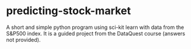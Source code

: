 # predicting-stock-market
A short and simple python program using sci-kit learn with data from the S&amp;P500 index. It is a guided project from the DataQuest course (answers not provided).
